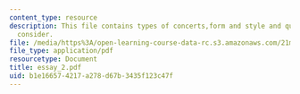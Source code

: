 ```yaml
---
content_type: resource
description: This file contains types of concerts,form and style and questions to
  consider.
file: /media/https%3A/open-learning-course-data-rc.s3.amazonaws.com/21m-011-introduction-to-western-music-spring-2006/b1e166574217a278d67b3435f123c47f_essay_2.pdf
file_type: application/pdf
resourcetype: Document
title: essay_2.pdf
uid: b1e16657-4217-a278-d67b-3435f123c47f
---
```

